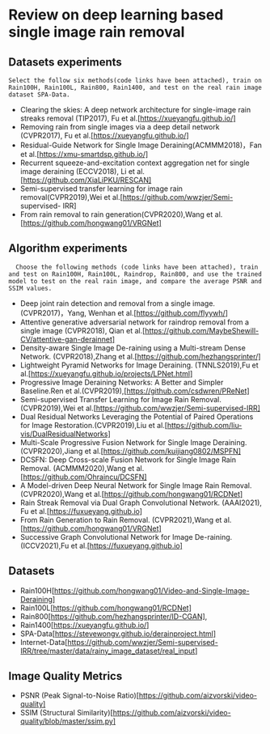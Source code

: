  Review on deep learning based single image rain removal
 =======================================================
 Datasets experiments
 --------------------
    Select the follow six methods(code links have been attached), train on Rain100H, Rain100L, Rain800, Rain1400, and test on the real rain image dataset SPA-Data.
    
  *    Clearing the skies: A deep network architecture for single-image rain streaks removal (TIP2017), Fu et al.[https://xueyangfu.github.io/]  
  *  Removing rain from single images via a deep detail network (CVPR2017), Fu et al.[https://xueyangfu.github.io/]
   * Residual-Guide Network for Single Image Deraining(ACMMM2018)，Fan et al.[https://xmu-smartdsp.github.io/]  
   * Recurrent squeeze-and-excitation context aggregation net for single image deraining (ECCV2018), Li et al. [https://github.com/XiaLiPKU/RESCAN]  
   * Semi-supervised transfer learning for image rain removal(CVPR2019),Wei et al.[https://github.com/wwzjer/Semi- supervised- IRR] 
   *   From rain removal to rain generation(CVPR2020),Wang et al.[https://github.com/hongwang01/VRGNet]  


  Algorithm experiments
  ---------------------
      Choose the following methods (code links have been attached), train and test on Rain100H, Rain100L, Raindrop, Rain800, and use the trained model to test on the real rain image, and compare the average PSNR and SSIM values.
  *  Deep joint rain detection and removal from a single image. (CVPR2017)，Yang, Wenhan et al.[https://github.com/flyywh/]
  * Attentive generative adversarial network for raindrop removal from a single image (CVPR2018), Qian et al.[https://github.com/MaybeShewill-CV/attentive-gan-derainnet]
  *  Density-aware Single Image De-raining using a Multi-stream Dense Network. (CVPR2018),Zhang et al.[https://github.com/hezhangsprinter/]
  *   Lightweight Pyramid Networks for Image Deraining. (TNNLS2019),Fu et al.[https://xueyangfu.github.io/projects/LPNet.html]
  *   Progressive Image Deraining Networks: A Better and Simpler Baseline.Ren et al.(CVPR2019),[https://github.com/csdwren/PReNet]
  *  Semi-supervised Transfer Learning for Image Rain Removal. (CVPR2019),Wei et al.[https://github.com/wwzjer/Semi-supervised-IRR]
  *  Dual Residual Networks Leveraging the Potential of Paired Operations for Image Restoration.(CVPR2019),Liu et al.[https://github.com/liu-vis/DualResidualNetworks]  
  *   Multi-Scale Progressive Fusion Network for Single Image Deraining.(CVPR2020),Jiang et al.[https://github.com/kuijiang0802/MSPFN]
  *   DCSFN: Deep Cross-scale Fusion Network for Single Image Rain Removal. (ACMMM2020),Wang et al.[https://github.com/Ohraincu/DCSFN]
  *    A Model-driven Deep Neural Network for Single Image Rain Removal. (CVPR2020),Wang et al.[https://github.com/hongwang01/RCDNet]
  *   Rain Streak Removal via Dual Graph Convolutional Network. (AAAI2021), Fu et al.[https://fuxueyang.github.io] 
  *   From Rain Generation to Rain Removal. (CVPR2021),Wang et al. [https://github.com/hongwang01/VRGNet]
  *  Successive Graph Convolutional Network for Image De-raining.(ICCV2021),Fu et al.[https://fuxueyang.github.io] 
 
 Datasets
 --------
 * Rain100H[https://github.com/hongwang01/Video-and-Single-Image-Deraining]
  * Rain100L[https://github.com/hongwang01/RCDNet]
  * Rain800[https://github.com/hezhangsprinter/ID-CGAN],
  * Rain1400[https://xueyangfu.github.io/]
  * SPA-Data[https://stevewongv.github.io/derainproject.html]
  * Internet-Data[https://github.com/wwzjer/Semi-supervised-IRR/tree/master/data/rainy_image_dataset/real_input]
  
  Image Quality Metrics
  ---------
  * PSNR (Peak Signal-to-Noise Ratio)[https://github.com/aizvorski/video-quality]
  * SSIM (Structural Similarity)[https://github.com/aizvorski/video-quality/blob/master/ssim.py]
    
